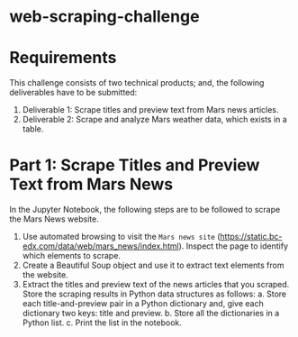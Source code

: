 # web-scraping-challenge

# Requirements
This challenge consists of two technical products; and, the following deliverables have to be submitted:
1. Deliverable 1: Scrape titles and preview text from Mars news articles.
2. Deliverable 2: Scrape and analyze Mars weather data, which exists in a table.

# Part 1: Scrape Titles and Preview Text from Mars News
In the Jupyter Notebook, the following steps are to be followed to scrape the Mars News website.

1. Use automated browsing to visit the `Mars news site` (https://static.bc-edx.com/data/web/mars_news/index.html). Inspect the page to identify which elements to scrape.
2. Create a Beautiful Soup object and use it to extract text elements from the website.
3. Extract the titles and preview text of the news articles that you scraped. Store the scraping results in Python data structures as follows:
  a. Store each title-and-preview pair in a Python dictionary and, give each dictionary two keys: title and preview. 
  b. Store all the dictionaries in a Python list.
  c. Print the list in the notebook.
